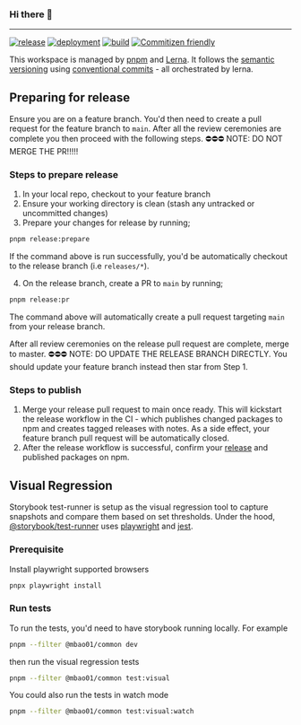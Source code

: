 ### Hi there 👋

<!--
**mbao01/mbao01** is a ✨ _special_ ✨ repository because its `README.md` (this file) appears on your GitHub profile.

Here are some ideas to get you started:

- 🔭 I’m currently working on ...
- 🌱 I’m currently learning ...
- 👯 I’m looking to collaborate on ...
- 🤔 I’m looking for help with ...
- 💬 Ask me about ...
- 📫 How to reach me: ...
- 😄 Pronouns: ...
- ⚡ Fun fact: ...
-->

---


[![release](https://github.com/mbao01/mbao01/actions/workflows/release.yml/badge.svg?branch=main&event=push)](https://github.com/mbao01/mbao01/actions/workflows/release.yml)
[![deployment](https://github.com/mbao01/mbao01/actions/workflows/deployment.yml/badge.svg?branch=main)](https://github.com/mbao01/mbao01/actions/workflows/deployment.yml)
[![build](https://github.com/mbao01/mbao01/actions/workflows/build.yml/badge.svg?branch=main)](https://github.com/mbao01/mbao01/actions/workflows/build.yml)
[![Commitizen friendly](https://img.shields.io/badge/commitizen-friendly-brightgreen.svg)](http://commitizen.github.io/cz-cli/)

This workspace is managed by [pnpm](https://pnpm.io/cli/run) and [Lerna](https://lerna.js.org/). It follows the [semantic versioning](https://semver.org/) using [conventional commits](https://www.conventionalcommits.org/en/v1.0.0/) - all orchestrated by lerna.

## Preparing for release
Ensure you are on a feature branch. You'd then need to create a pull request for the feature branch to `main`. After all the review ceremonies are complete you then proceed with the following steps. ⛔️⛔️⛔️ NOTE: DO NOT MERGE THE PR!!!!!

### Steps to prepare release
1. In your local repo, checkout to your feature branch
2. Ensure your working directory is clean (stash any untracked or uncommitted changes)
3. Prepare your changes for release by running;
```sh
pnpm release:prepare
```
If the command above is run successfully, you'd be automatically checkout to the release branch (i.e `releases/*`).

4. On the release branch, create a PR to `main` by running;
```sh
pnpm release:pr
```
The command above will automatically create a pull request targeting `main` from your release branch.

After all review ceremonies on the release pull request are complete, merge to master. ⛔️⛔️⛔️ NOTE: DO UPDATE THE RELEASE BRANCH DIRECTLY. You should update your feature branch instead then star from Step 1.

### Steps to publish
1. Merge your release pull request to main once ready. This will kickstart the release workflow in the CI - which publishes changed packages to npm and creates tagged releases with notes. As a side effect, your feature branch pull request will be automatically closed.
2. After the release workflow is successful, confirm your [release](https://github.com/mbao01/mbao01/releases) and published packages on npm.


## Visual Regression
Storybook test-runner is setup as the visual regression tool to capture snapshots and compare them based on set thresholds.
Under the hood, [@storybook/test-runner](https://www.npmjs.com/package/@storybook/test-runner) uses [playwright](https://npmjs.com/package/playwright) and [jest](https://www.npmjs.com/package/jest).

### Prerequisite
Install playwright supported browsers
```sh
pnpx playwright install
```

### Run tests
To run the tests, you'd need to have storybook running locally. For example
```sh
pnpm --filter @mbao01/common dev
```

then run the visual regression tests
```sh
pnpm --filter @mbao01/common test:visual
```

You could also run the tests in watch mode
```sh
pnpm --filter @mbao01/common test:visual:watch
```

